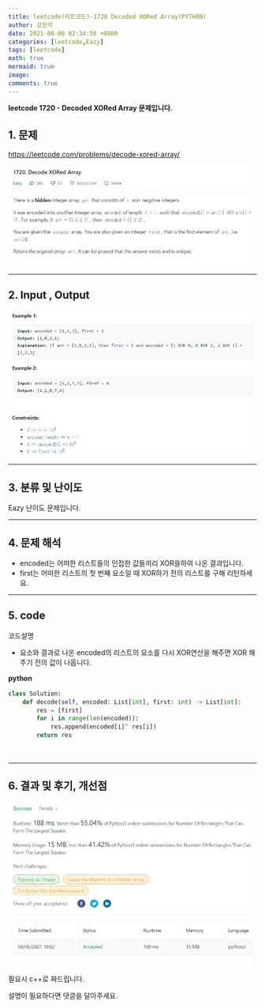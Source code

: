 ```yaml
---
title: leetcode(리트코드)-1720 Decoded XORed Array(PYTHON)
author: 강민석
date: 2021-08-06 02:34:50 +0800
categories: [leetcode,Eazy]
tags: [leetcode]
math: true
mermaid: true
image: 
comments: true
---
```


**leetcode 1720 - Decoded XORed Array  문제입니다.**

## 1. 문제
<https://leetcode.com/problems/decode-xored-array/> 

![](/assets/img/sample/leetcode/1720/Problem.JPG)

-----  

## 2. Input , Output

![](/assets/img/sample/leetcode/1720/input.JPG)  


-----  

## 3. 분류 및 난이도

Eazy 난이도 문제입니다.  


-----  

## 4. 문제 해석

- encoded는 어떠한 리스트들의 인접한 값들끼리 XOR을하여 나온 결과입니다.
- first는 어떠한 리스트의 첫 번째 요소일 때 XOR하기 전의 리스트를 구해 리턴하세요.

-----  

## 5. code  

코드설명

- 요소와 결과로 나온 encoded의 리스트의 요소를 다시 XOR연산을 해주면 XOR 해주기 전의 값이 나옵니다.


**python**

```python
class Solution:
    def decode(self, encoded: List[int], first: int) -> List[int]:
        res = [first]
        for i in range(len(encoded)):
            res.append(encoded[i]^ res[i])
        return res
        
                     
```


-----

## 6. 결과 및 후기, 개선점



![](/assets/img/sample/leetcode/1725/result.JPG)  


필요시 c++로 짜드립니다.

설명이 필요하다면 댓글을 달아주세요.


